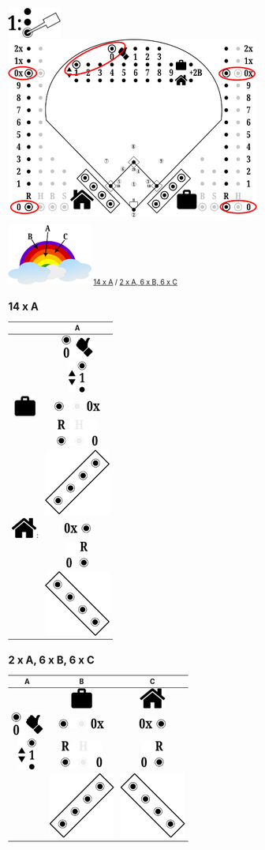 
<img src="step-1.png" height="60px"/>  

<img src="z-start.png" height="360px"/>  

<img src="colours.png" height="120px"/> [14 x A](Z-SETUP.md#14-x-a) / [2 x A, 6 x B, 6 x C](Z-SETUP.md#2-x-a-6-x-b-6-x-c)

## 14 x A

| |A|
| :---: | :---: |
| | <img src="out0.png" height="45px"/> |
| | <img src="it1.png" height="62px"/> |
| <img src="visitors-icon.png" height="40px"/> | <img src="v-R0x.png" height="20px"/>
| | <img src="v-R0.png" height="52px"/>
| | <img src="v-dugout.png" height="130px"/>
| <img src="home-icon.png" height="40px"/>: | <img src="h-R0x.png" height="20px"/>
| | <img src="h-R0.png" height="52px"/>
| | <img src="h-dugout.png" height="130px"/>

## 2 x A, 6 x B, 6 x C

|A|B|C|
| :---: | :---: | :---:
| | <img src="visitors-icon.png" height="40px"/> | <img src="home-icon.png" height="40px"/>
| <img src="out0.png" height="45px"/> | <img src="v-R0x.png" height="20px"/> | <img src="h-R0x.png" height="20px"/>
| <img src="it1.png" height="62px"/> | <img src="v-R0.png" height="52px"/> | <img src="h-R0.png" height="52px"/>
| | <img src="v-dugout.png" height="130px"/> | <img src="h-dugout.png" height="130px"/>


